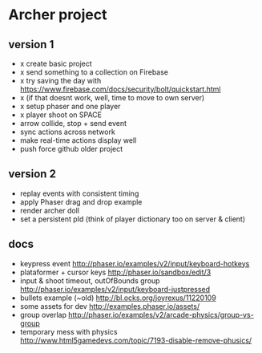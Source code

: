 # Archer project

## version 1

- x create basic project
- x send something to a collection on Firebase
- x try saving the day with https://www.firebase.com/docs/security/bolt/quickstart.html
- x (if that doesnt work, well, time to move to own server)
- x setup phaser and one player
- x player shoot on SPACE
- arrow collide, stop + send event
- sync actions across network
- make real-time actions display well
- push force github older project

## version 2

- replay events with consistent timing
- apply Phaser drag and drop example
- render archer doll
- set a persistent pId (think of player dictionary too on server & client)




## docs

- keypress event http://phaser.io/examples/v2/input/keyboard-hotkeys
- plataformer + cursor keys http://phaser.io/sandbox/edit/3
- input & shoot timeout, outOfBounds group http://phaser.io/examples/v2/input/keyboard-justpressed
- bullets example (~old) http://bl.ocks.org/joyrexus/11220109
- some assets for dev http://examples.phaser.io/assets/
- group overlap http://phaser.io/examples/v2/arcade-physics/group-vs-group
- temporary mess with physics http://www.html5gamedevs.com/topic/7193-disable-remove-phusics/

